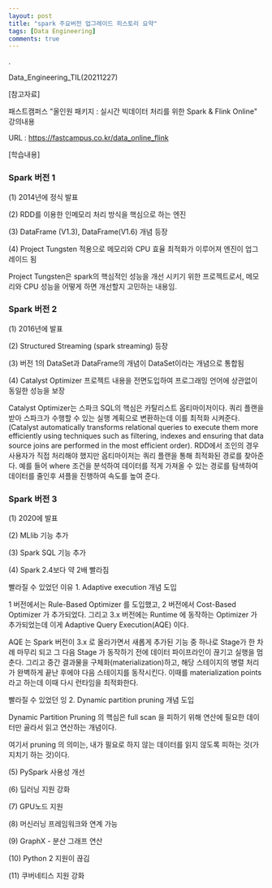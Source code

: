 ```yaml
---
layout: post
title: "spark 주요버전 업그레이드 히스토리 요약"
tags: [Data Engineering]
comments: true
---
```


.

Data_Engineering_TIL(20211227)

[참고자료]

패스트캠퍼스 "올인원 패키지 : 실시간 빅데이터 처리를 위한 Spark & Flink Online" 강의내용

URL : https://fastcampus.co.kr/data_online_flink

[학습내용]

### Spark 버전 1

(1) 2014년에 정식 발표

(2) RDD를 이용한 인메모리 처리 방식을 핵심으로 하는 엔진

(3) DataFrame (V1.3), DataFrame(V1.6) 개념 등장 

(4) Project Tungsten 적용으로 메모리와 CPU 효율 최적화가 이루어져 엔진이 업그레이드 됨
  
Project Tungsten은 spark의 핵심적인 성능을 개선 시키기 위한 프로젝트로서, 메모리와 CPU 성능을 어떻게 하면 개선할지 고민하는 내용임.


### Spark 버전 2

(1) 2016년에 발표

(2) Structured Streaming (spark streaming) 등장

(3) 버전 1의 DataSet과 DataFrame의 개념이 DataSet이라는 개념으로 통합됨

(4) Catalyst Optimizer 프로젝트 내용을 전면도입하여 프로그래밍 언어에 상관없이 동일한 성능을 보장

Catalyst Optimizer는 스파크 SQL의 핵심은 카탈리스트 옵티마이저이다. 쿼리 플랜을 받아 스파크가 수행할 수 있는 실행 계획으로 변환하는데 이를 최적화 시켜준다. (Catalyst automatically transforms relational queries to execute them more efficiently using techniques such as filtering, indexes and ensuring that data source joins are performed in the most efficient order). RDD에서 조인의 경우 사용자가 직접 처리해야 했지만 옵티마이저는 쿼리 플랜을 통해 최적화된 경로를 찾아준다. 예를 들어 where 조건을 분석하여 데이터를 적게 가져올 수 있는 경로를 탐색하여 데이터를 줄인후 셔플을 진행하여 속도를 높여 준다.
 
### Spark 버전 3

(1) 2020에 발표

(2) MLlib 기능 추가

(3) Spark SQL 기능 추가

(4) Spark 2.4보다 약 2배 빨라짐

빨라질 수 있었던 이유 1. Adaptive execution 개념 도입

1 버전에서는 Rule-Based Optimizer 를 도입했고, 2 버전에서 Cost-Based Optimizer 가 추가되었다. 그리고 3.x 버전에는 Runtime 에 동작하는 Optimizer 가 추가되었는데 이게 Adaptive Query Execution(AQE) 이다.

AQE 는 Spark 버전이 3.x 로 올라가면서 새롭게 추가된 기능 중 하나로 Stage가 한 차례 마무리 되고 그 다음 Stage 가 동작하기 전에 데이터 파이프라인이 끊기고 실행을 멈춘다. 그리고 중간 결과물을 구체화(materialization)하고, 해당 스테이지의 병렬 처리가 완벽하게 끝난 후에야 다음 스테이지를 동작시킨다. 이때를 materialization points라고 하는데 이때 다시 런타임을 최적화한다.

빨라질 수 있었던 잉 2. Dynamic partition pruning 개념 도입

Dynamic Partition Pruning 의 핵심은 full scan 을 피하기 위해 연산에 필요한 데이터만 골라서 읽고 연산하는 개념이다.

여기서 pruning 의 의미는, 내가 필요로 하지 않는 데이터를 읽지 않도록 피하는 것(가지치기 하는 것)이다.

(5) PySpark 사용성 개선

(6) 딥러닝 지원 강화

(7) GPU노드 지원

(8) 머신러닝 프레임워크와 연계 가능

(9) GraphX - 분산 그래프 연산

(10) Python 2 지원이 끊김

(11) 쿠버네티스 지원 강화